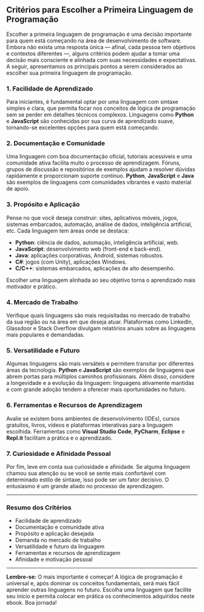 
## Critérios para Escolher a Primeira Linguagem de Programação

Escolher a primeira linguagem de programação é uma decisão importante para quem está começando na área de desenvolvimento de software. Embora não exista uma resposta única — afinal, cada pessoa tem objetivos e contextos diferentes —, alguns critérios podem ajudar a tomar uma decisão mais consciente e alinhada com suas necessidades e expectativas. A seguir, apresentamos os principais pontos a serem considerados ao escolher sua primeira linguagem de programação.

### 1. **Facilidade de Aprendizado**

Para iniciantes, é fundamental optar por uma linguagem com sintaxe simples e clara, que permita focar nos conceitos de lógica de programação sem se perder em detalhes técnicos complexos. Linguagens como **Python** e **JavaScript** são conhecidas por sua curva de aprendizado suave, tornando-se excelentes opções para quem está começando.

### 2. **Documentação e Comunidade**

Uma linguagem com boa documentação oficial, tutoriais acessíveis e uma comunidade ativa facilita muito o processo de aprendizagem. Fóruns, grupos de discussão e repositórios de exemplos ajudam a resolver dúvidas rapidamente e proporcionam suporte contínuo. **Python**, **JavaScript** e **Java** são exemplos de linguagens com comunidades vibrantes e vasto material de apoio.

### 3. **Propósito e Aplicação**

Pense no que você deseja construir: sites, aplicativos móveis, jogos, sistemas embarcados, automação, análise de dados, inteligência artificial, etc. Cada linguagem tem áreas onde se destaca:

- **Python**: ciência de dados, automação, inteligência artificial, web.
- **JavaScript**: desenvolvimento web (front-end e back-end).
- **Java**: aplicações corporativas, Android, sistemas robustos.
- **C#**: jogos (com Unity), aplicações Windows.
- **C/C++**: sistemas embarcados, aplicações de alto desempenho.

Escolher uma linguagem alinhada ao seu objetivo torna o aprendizado mais motivador e prático.

### 4. **Mercado de Trabalho**

Verifique quais linguagens são mais requisitadas no mercado de trabalho da sua região ou na área em que deseja atuar. Plataformas como LinkedIn, Glassdoor e Stack Overflow divulgam relatórios anuais sobre as linguagens mais populares e demandadas.

### 5. **Versatilidade e Futuro**

Algumas linguagens são mais versáteis e permitem transitar por diferentes áreas da tecnologia. **Python** e **JavaScript** são exemplos de linguagens que abrem portas para múltiplos caminhos profissionais. Além disso, considere a longevidade e a evolução da linguagem: linguagens ativamente mantidas e com grande adoção tendem a oferecer mais oportunidades no futuro.

### 6. **Ferramentas e Recursos de Aprendizagem**

Avalie se existem bons ambientes de desenvolvimento (IDEs), cursos gratuitos, livros, vídeos e plataformas interativas para a linguagem escolhida. Ferramentas como **Visual Studio Code**, **PyCharm**, **Eclipse** e **Repl.it** facilitam a prática e o aprendizado.

### 7. **Curiosidade e Afinidade Pessoal**

Por fim, leve em conta sua curiosidade e afinidade. Se alguma linguagem chamou sua atenção ou se você se sente mais confortável com determinado estilo de sintaxe, isso pode ser um fator decisivo. O entusiasmo é um grande aliado no processo de aprendizagem.

---

### **Resumo dos Critérios**

- Facilidade de aprendizado
- Documentação e comunidade ativa
- Propósito e aplicação desejada
- Demanda no mercado de trabalho
- Versatilidade e futuro da linguagem
- Ferramentas e recursos de aprendizagem
- Afinidade e motivação pessoal

---

**Lembre-se:** O mais importante é começar! A lógica de programação é universal e, após dominar os conceitos fundamentais, será mais fácil aprender outras linguagens no futuro. Escolha uma linguagem que facilite seu início e permita colocar em prática os conhecimentos adquiridos neste ebook. Boa jornada!
```
